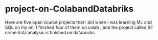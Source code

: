 # project-on-ColabandDatabriks
Here are five open source projects that I did when I was learning ML and SQL on my on.
I finished four of them on colab , and the project called SF crime data analysis is finished on databricks.

